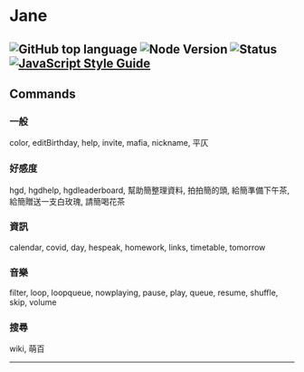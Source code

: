 # Jane 
![GitHub top language](https://img.shields.io/github/languages/top/Kai9073/Jane) ![Node Version](https://img.shields.io/badge/NodeJS-v14.7.6-green) ![Status](https://img.shields.io/badge/status-up-green)
[![JavaScript Style Guide](https://cdn.rawgit.com/standard/standard/master/badge.svg)](https://github.com/standard/standard)
---
## Commands
### 一般
color, editBirthday, help, invite, mafia, nickname, 平仄
### 好感度
hgd, hgdhelp, hgdleaderboard, 幫助簡整理資料, 拍拍簡的頭, 給簡準備下午茶, 給簡贈送一支白玫瑰, 請簡喝花茶
### 資訊
calendar, covid, day, hespeak, homework, links, timetable, tomorrow
### 音樂
filter, loop, loopqueue, nowplaying, pause, play, queue, resume, shuffle, skip, volume
### 搜尋
wiki, 萌百

---

